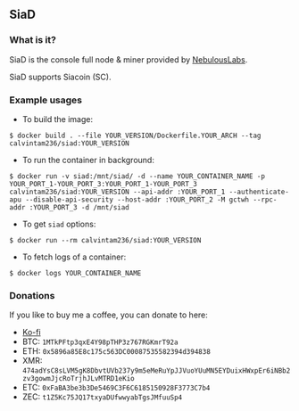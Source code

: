 ## SiaD

### What is it?

SiaD is the console full node & miner provided by [NebulousLabs](https://github.com/NebulousLabs/Sia).

SiaD supports Siacoin (SC).

### Example usages

- To build the image:

```console
$ docker build . --file YOUR_VERSION/Dockerfile.YOUR_ARCH --tag calvintam236/siad:YOUR_VERSION
```

- To run the container in background:

```console
$ docker run -v siad:/mnt/siad/ -d --name YOUR_CONTAINER_NAME -p YOUR_PORT_1-YOUR_PORT_3:YOUR_PORT_1-YOUR_PORT_3 calvintam236/siad:YOUR_VERSION --api-addr :YOUR_PORT_1 --authenticate-apu --disable-api-security --host-addr :YOUR_PORT_2 -M gctwh --rpc-addr :YOUR_PORT_3 -d /mnt/siad

```

- To get `siad` options:

```console
$ docker run --rm calvintam236/siad:YOUR_VERSION
```

- To fetch logs of a container:

```console
$ docker logs YOUR_CONTAINER_NAME
```

### Donations

If you like to buy me a coffee, you can donate to here:

- [Ko-fi](https://ko-fi.com/calvintam236)
- BTC: `1MTkPFtp3qxE4Y98pTHP3z767RGKmrT92a`
- ETH: `0x5896a85E8c175c563DC00087535582394d394838`
- XMR: `474adYsC8sLVM5gK8DbvtUVb237y9m5eMeRuYpJJVuoYUuMN5EYDuixHWxpEr6iNBb2zv3gowmJjcRoTrjhJLvMTRD1eKio`
- ETC: `0xFaBA3be3b3De5469C3F6C6185150928F3773C7b4`
- ZEC: `t1Z5Kc75JQ17txyaDUfwwyabTgsJMfuuSp4`
